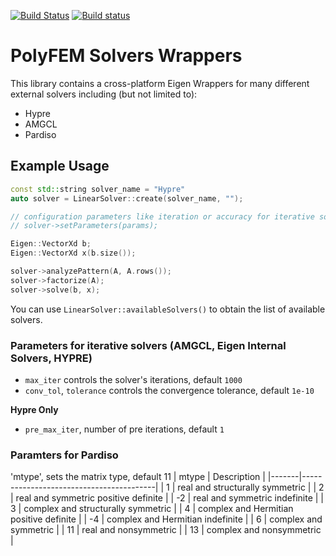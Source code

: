 [![Build Status](https://travis-ci.com/polyfem/solver-warpper.svg?branch=master)](https://travis-ci.com/polyfem/solver-warpper)
[![Build status](https://ci.appveyor.com/api/projects/status/tk7mfelpp469vqb5/branch/master?svg=true)](https://ci.appveyor.com/project/teseoch/polysolve/branch/master)


# PolyFEM Solvers Wrappers

This library contains a cross-platform Eigen Wrappers for many different external solvers including (but not limited to):
 - Hypre
 - AMGCL
 - Pardiso


## Example Usage

```c++
const std::string solver_name = "Hypre"
auto solver = LinearSolver::create(solver_name, "");

// configuration parameters like iteration or accuracy for iterative solvers
// solver->setParameters(params);

Eigen::VectorXd b;
Eigen::VectorXd x(b.size());

solver->analyzePattern(A, A.rows());
solver->factorize(A);
solver->solve(b, x);
```

You can use `LinearSolver::availableSolvers()` to obtain the list of available solvers.


### Parameters for iterative solvers (AMGCL, Eigen Internal Solvers, HYPRE)

 - `max_iter` controls the solver's iterations, default `1000`
 - `conv_tol`, `tolerance` controls the convergence tolerance, default `1e-10`

**Hypre Only**

- `pre_max_iter`, number of pre iterations, default `1`


### Paramters for Pardiso

'mtype', sets the matrix type, default 11
| mtype | Description                             |
|-------|-----------------------------------------|
|    1  | real and structurally symmetric         |
|    2  | real and symmetric positive definite    |
|   -2  | real and symmetric indefinite           |
|    3  | complex and structurally symmetric      |
|    4  | complex and Hermitian positive definite |
|   -4  | complex and Hermitian indefinite        |
|    6  | complex and symmetric                   |
|   11  | real and nonsymmetric                   |
|   13  | complex and nonsymmetric                |